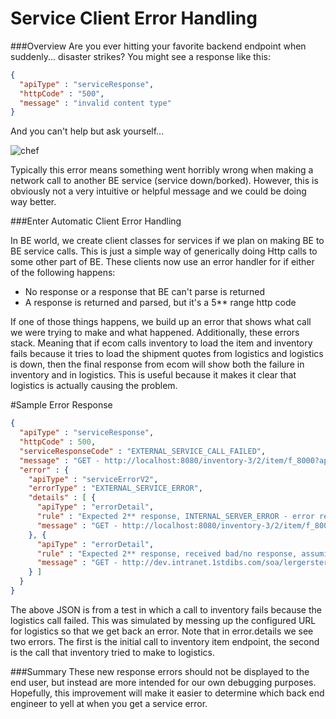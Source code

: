 
# Service Client Error Handling

###Overview
Are you ever hitting your favorite backend endpoint when suddenly... disaster strikes? You might see a response like this:

```json
{
  "apiType" : "serviceResponse",
  "httpCode" : "500",
  "message" : "invalid content type"
}
```

And you can't help but ask yourself...

![chef](http://s-media-cache-ak0.pinimg.com/236x/07/52/8a/07528a1c87f9d53f2c510789ea9bf5f5.jpg)

Typically this error means something went horribly wrong when making a network call to another BE service (service down/borked). However, this is obviously not a very intuitive or helpful message and we could be doing way better.

###Enter Automatic Client Error Handling

In BE world, we create client classes for services if we plan on making BE to BE service calls. This is just a simple way of generically doing Http calls to some other part of BE. These clients now use an error handler for if either of the following happens:

  - No response or a response that BE can't parse is returned
  - A response is returned and parsed, but it's a 5** range http code

If one of those things happens, we build up an error that shows what call we were trying to make and what happened. Additionally, these errors stack. Meaning that if ecom calls inventory to load the item and inventory fails because it tries to load the shipment quotes from logistics and logistics is down, then the final response from ecom will show both the failure in inventory and in logistics. This is useful because it makes it clear that logistics is actually causing the problem.

#Sample Error Response
```json
{
  "apiType" : "serviceResponse",
  "httpCode" : 500,
  "serviceResponseCode" : "EXTERNAL_SERVICE_CALL_FAILED",
  "message" : "GET - http://localhost:8080/inventory-3/2/item/f_8000?apiToken=inventory_1_ws_w1e95GT1787DV6Nv514g5y9u9M0t3kqN&fields=full,shipping",
  "error" : {
    "apiType" : "serviceErrorV2",
    "errorType" : "EXTERNAL_SERVICE_ERROR",
    "details" : [ {
      "apiType" : "errorDetail",
      "rule" : "Expected 2** response, INTERNAL_SERVER_ERROR - error response received.",
      "message" : "GET - http://localhost:8080/inventory-3/2/item/f_8000?apiToken=inventory_1_ws_w1e95GT1787DV6Nv514g5y9u9M0t3kqN&fields=full,shipping"
    }, {
      "apiType" : "errorDetail",
      "rule" : "Expected 2** response, received bad/no response, assuming service temporarily unavailable. Bork bork bork. http://s-media-cache-ak0.pinimg.com/236x/07/52/8a/07528a1c87f9d53f2c510789ea9bf5f5.jpg",
      "message" : "GET - http://dev.intranet.1stdibs.com/soa/lergersterrccchss-2/4/shipmentQuotes?anchors=ITEM-f_8000&apiToken=inventory_1_ws_w1e95GT1787DV6Nv514g5y9u9M0t3kqN&itemId=f_8000&type=INVENTORY_POSTING&ipAddress=127.0.0.1"
    } ]
  }
}
```

The above JSON is from a test in which a call to inventory fails because the logistics call failed. This was simulated by messing up the configured URL for logistics so that we get back an error. Note that in error.details we see two errors. The first is the initial call to inventory item endpoint, the second is the call that inventory tried to make to logistics.

###Summary
These new response errors should not be displayed to the end user, but instead are more intended for our own debugging purposes. Hopefully, this improvement will make it easier to determine which back end engineer to yell at when you get a service error.
